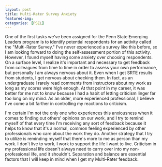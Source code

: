 ```yaml
---
layout: post
title: Multi-Rater Survey Anxiety
featured-img:
categories: [PSEL]
---
```


One of the first tasks we've been assigned for the Penn State Emerging Leaders program is to identify potential respondents for an activity called the "Multi-Rater Survey." I've never experienced a survey like this before, so I am looking forward to doing the self-assessment portion of this activity. However, I found myself having some anxiety over choosing respondents. On a surface level, I realize it's important and necessary to get feedback from colleagues from time to time in order to assess your own performance, but personally I am always nervous about it. Even when I get SRTE results from students, I get nervous about checking them. In fact, as an undergraduate I rarely read comments from instructors about my work as long as my scores were high enough. At that point in my career, it was better for me not to know because I had a habit of letting criticism linger far too long on my mind. As an older, more experienced professional, I believe I've come a bit farther in controlling my reactions to criticism.

I'm certain I'm not the only one who experiences this anxiousness when it comes to finding out others' opinions on our work, and I try to remind myself of that every time I'm receiving any sort of feedback because it helps to know that it's a normal, common feeling experienced by other professionals who care about the work they do. Another strategy that I try to utilize is reminding myself that there's more to me as person than my work. I don't live to work, I work to support the life I want to live. Criticism in my professional life doesn't always need to carry over into my non-professional life, and it shouldn't. Separation and balance are essential factors that I will keep in mind when I get my Multi-Rater feedback.

